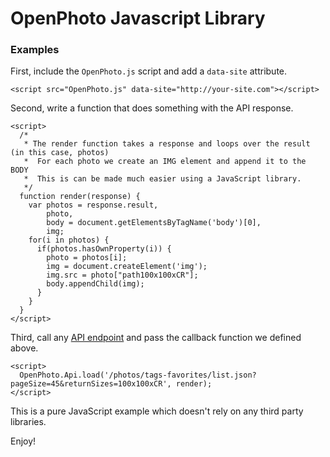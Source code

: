 # OpenPhoto Javascript Library

### Examples

First, include the `OpenPhoto.js` script and add a `data-site` attribute.

    <script src="OpenPhoto.js" data-site="http://your-site.com"></script>

Second, write a function that does something with the API response.

    <script>
      /*
       * The render function takes a response and loops over the result (in this case, photos)
       *  For each photo we create an IMG element and append it to the BODY
       *  This is can be made much easier using a JavaScript library.
       */
      function render(response) {
        var photos = response.result,
            photo,
            body = document.getElementsByTagName('body')[0],
            img;
        for(i in photos) {
          if(photos.hasOwnProperty(i)) {
            photo = photos[i];
            img = document.createElement('img');
            img.src = photo["path100x100xCR"];
            body.appendChild(img);
          }
        }
      }
    </script>

Third, call any [API endpoint](http://theopenphotoproject.org/documentation) and pass the callback function we defined above.

    <script>
      OpenPhoto.Api.load('/photos/tags-favorites/list.json?pageSize=45&returnSizes=100x100xCR', render);
    </script>

This is a pure JavaScript example which doesn't rely on any third party libraries.

Enjoy!
